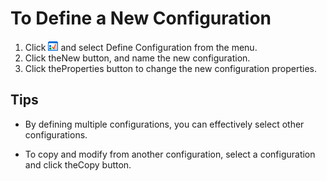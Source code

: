 # To Define a New Configuration

1. Click
![Select Configuration](../../images/configpopup.gif) and select
Define Configuration from the menu.
2. Click theNew button, and name the new configuration.
3. Click theProperties button to change the new configuration
properties.

## Tips

- By defining multiple configurations, you can effectively select other configurations.

- To copy and modify from another configuration, select a configuration and click theCopy button.
